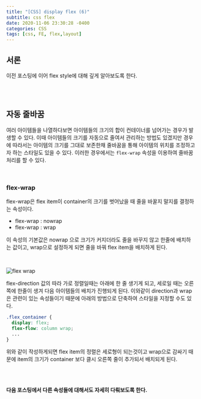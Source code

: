 ```yaml
---
title: "[CSS] display flex (6)"
subtitle: css flex
date: 2020-11-06 23:30:28 -0400
categories: CSS 
tags: [css, FE, flex,layout]
---
```


## 서론

이전 포스팅에 이어 flex style에 대해 깊게 알아보도록 한다.

<br><br>

## 자동 줄바꿈

여러 아이템들을 나열하다보면 아이템들의 크기의 합이 컨테이너를 넘어가는 경우가 발생할 수 있다.
이때 아이템들의 크기를 자동으로 줄여서 관리하는 방법도 있겠지만 경우에 따라서는 아이템의 크기를 그대로 보존한채 줄바꿈을 통해 아이템의 위치를 조정하고자 하는 스타일도 있을 수 있다. 이러한 경우에서는 `flex-wrap` 속성을 이용하여 줄바꿈 처리를 할 수 있다.

<br>

### flex-wrap

flex-wrap은 flex item이 container의 크기를 벗어났을 때 줄을 바꿀지 말지를 결정하는 속성이다.

- flex-wrap : nowrap
- flex-wrap : wrap

이 속성의 기본값은 nowrap 으로 크기가 커지더라도 줄을 바꾸지 않고 한줄에 배치하는 값이고,
wrap으로 설정하게 되면 줄을 바꿔 flex item을 배치하게 된다.

<br>

![flex wrap](https://junstar17.github.io/img/flex_wrap.png)


flex-direction 값의 따라 가로 정렬일때는 아래에 한 줄 생기게 되고, 세로일 때는 오른쪽에 한줄이 생겨 다음 아이템들의 배치가 진행되게 된다. 이와같이 direction과 wrap 은 관련이 있는 속성들이기 때문에 아래의 방법으로 단축하여 스타일을 지정할 수도 있다.


```css
.flex_container {
  display: flex;
  flex-flow: column wrap;
  ...
}
```

위와 같이 작성하게되면 flex item의 정렬은 세로형이 되는것이고 wrap으로 감싸기 때문에 item의 크기가 container 보다 클시 오른쪽 줄이 추가되서 배치되게 된다.


<br><br>

**다음 포스팅에서 다른 속성들에 대해서도 자세히 다뤄보도록 한다.**

